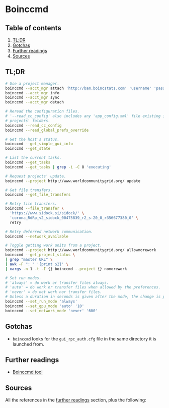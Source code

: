 # Boinccmd

## Table of contents <!-- omit in toc -->

1. [TL;DR](#tldr)
1. [Gotchas](#gotchas)
1. [Further readings](#further-readings)
1. [Sources](#sources)

## TL;DR

```sh
# Use a project manager.
boinccmd --acct_mgr attach 'http://bam.boincstats.com' 'username' 'password'
boinccmd --acct_mgr info
boinccmd --acct_mgr sync
boinccmd --acct_mgr detach

# Reread the configuration files.
# '--read_cc_config' also includes any 'app_config.xml' file existing in the
# projects' folders.
boinccmd --read_cc_config
boinccmd --read_global_prefs_override

# Get the host's status.
boinccmd --get_simple_gui_info
boinccmd --get_state

# List the current tasks.
boinccmd --get_tasks
boinccmd --get_tasks | grep -i -C 8 'executing'

# Request projects' update.
boinccmd --project http://www.worldcommunitygrid.org/ update

# Get file transfers.
boinccmd --get_file_transfers

# Retry file transfers.
boinccmd --file_transfer \
  'https://www.sidock.si/sidock/' \
  'corona_RdRp_v2_sidock_00475839_r2_s-20_0_r356677380_0' \
  retry

# Retry deferred network communication.
boinccmd --network_available

# Toggle getting work units from a project.
boinccmd --project http://www.worldcommunitygrid.org/ allowmorework
boinccmd --get_project_status \
| grep "master URL" \
| awk -F ": " '{print $2}' \
| xargs -n 1 -t -I {} boinccmd --project {} nomorework

# Set run modes.
# 'always' = do work or transfer files always.
# 'auto' = do work or transfer files when allowed by the preferences.
# 'never' = do not work nor transfer files.
# Unless a duration in seconds is given after the mode, the change is permanent.
boinccmd --set_run_mode 'always'
boinccmd --set_gpu_mode 'auto' '10'
boinccmd --set_network_mode 'never' '600'
```

## Gotchas

- `boinccmd` looks for the `gui_rpc_auth.cfg` file in the same directory it is launched from.

## Further readings

- [Boinccmd tool]

## Sources

All the references in the [further readings] section, plus the following:

<!-- upstream -->
[boinccmd tool]: https://boinc.berkeley.edu/wiki/Boinccmd_tool

<!-- in-article references -->
[further readings]: #further-readings

<!-- internal references -->
<!-- external references -->
